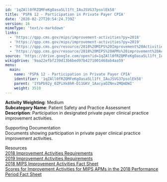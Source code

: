 ```yaml
---
id: '1qZAll0fRZQMFeKgOasa5Ll1ft_IAuJSVG37psolEk58'
title: 'PSPA 12 - Participation in Private Payer CPIA'
date: '2020-02-27T20:54:24.739Z'
version: 16
mimeType: 'text/x-markdown'
links:
  - 'https://qpp.cms.gov/mips/improvement-activities?py=2018'
  - 'https://qpp.cms.gov/mips/improvement-activities?py=2019'
  - 'https://qpp.cms.gov/resource/2018%20MIPS%20Improvement%20Activities%20Fact%20Sheet'
  - 'https://qpp.cms.gov/resource/2018%20MIPS%20APMs%20improvement%20Activities%20scores%20fact%20sheet'
source: 'https://drive.google.com/open?id=1qZAll0fRZQMFeKgOasa5Ll1ft_IAuJSVG37psolEk58'
wikigdrive: '9aa22efbf239d13b6bed97b4271001468ab4aa59'
menu:
  main:
    name: 'PSPA 12 - Participation in Private Payer CPIA'
    identifier: '1qZAll0fRZQMFeKgOasa5Ll1ft_IAuJSVG37psolEk58'
    parent: '1YbPb92y_0ZPiXk8hR-D11GKV_1AacyaOZNnv2MQmDWI'
    weight: 3510
---
```





**Activity Weighting**: Medium  
**Subcategory Name**: Patient Safety and Practice Assessment  
**Description**: Participation in designated private payer clinical practice improvement activities.




Supporting Documentation  
Documents showing participation in private payer clinical practice improvement activities.




Resources  
[2018 Improvement Activities Requirements](https://qpp.cms.gov/mips/improvement-activities?py=2018)  
[2019 Improvement Activities Requirements](https://qpp.cms.gov/mips/improvement-activities?py=2019)  
[2018 MIPS Improvement Activities Fact Sheet](https://qpp.cms.gov/resource/2018%20MIPS%20Improvement%20Activities%20Fact%20Sheet)  
[Scores for Improvement Activities for MIPS APMs in the 2018 Performance Period Fact Sheet](https://qpp.cms.gov/resource/2018%20MIPS%20APMs%20improvement%20Activities%20scores%20fact%20sheet)
